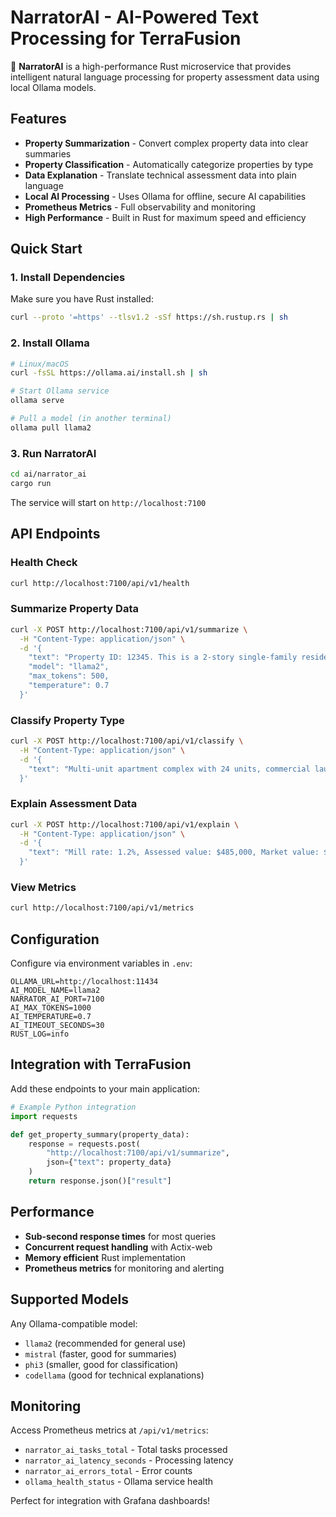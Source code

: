 # NarratorAI - AI-Powered Text Processing for TerraFusion

🤖 **NarratorAI** is a high-performance Rust microservice that provides intelligent natural language processing for property assessment data using local Ollama models.

## Features

- **Property Summarization** - Convert complex property data into clear summaries
- **Property Classification** - Automatically categorize properties by type
- **Data Explanation** - Translate technical assessment data into plain language
- **Local AI Processing** - Uses Ollama for offline, secure AI capabilities
- **Prometheus Metrics** - Full observability and monitoring
- **High Performance** - Built in Rust for maximum speed and efficiency

## Quick Start

### 1. Install Dependencies

Make sure you have Rust installed:
```bash
curl --proto '=https' --tlsv1.2 -sSf https://sh.rustup.rs | sh
```

### 2. Install Ollama

```bash
# Linux/macOS
curl -fsSL https://ollama.ai/install.sh | sh

# Start Ollama service
ollama serve

# Pull a model (in another terminal)
ollama pull llama2
```

### 3. Run NarratorAI

```bash
cd ai/narrator_ai
cargo run
```

The service will start on `http://localhost:7100`

## API Endpoints

### Health Check
```bash
curl http://localhost:7100/api/v1/health
```

### Summarize Property Data
```bash
curl -X POST http://localhost:7100/api/v1/summarize \
  -H "Content-Type: application/json" \
  -d '{
    "text": "Property ID: 12345. This is a 2-story single-family residential home built in 1995. Located in tax district 503. Total square footage: 2,400. Lot size: 0.25 acres. Assessed value: $485,000. Last sale: $420,000 in 2019.",
    "model": "llama2",
    "max_tokens": 500,
    "temperature": 0.7
  }'
```

### Classify Property Type
```bash
curl -X POST http://localhost:7100/api/v1/classify \
  -H "Content-Type: application/json" \
  -d '{
    "text": "Multi-unit apartment complex with 24 units, commercial laundry facility, and retail space on ground floor"
  }'
```

### Explain Assessment Data
```bash
curl -X POST http://localhost:7100/api/v1/explain \
  -H "Content-Type: application/json" \
  -d '{
    "text": "Mill rate: 1.2%, Assessed value: $485,000, Market value: $520,000, Exemptions: Homestead $50,000"
  }'
```

### View Metrics
```bash
curl http://localhost:7100/api/v1/metrics
```

## Configuration

Configure via environment variables in `.env`:

```env
OLLAMA_URL=http://localhost:11434
AI_MODEL_NAME=llama2
NARRATOR_AI_PORT=7100
AI_MAX_TOKENS=1000
AI_TEMPERATURE=0.7
AI_TIMEOUT_SECONDS=30
RUST_LOG=info
```

## Integration with TerraFusion

Add these endpoints to your main application:

```python
# Example Python integration
import requests

def get_property_summary(property_data):
    response = requests.post(
        "http://localhost:7100/api/v1/summarize",
        json={"text": property_data}
    )
    return response.json()["result"]
```

## Performance

- **Sub-second response times** for most queries
- **Concurrent request handling** with Actix-web
- **Memory efficient** Rust implementation
- **Prometheus metrics** for monitoring and alerting

## Supported Models

Any Ollama-compatible model:
- `llama2` (recommended for general use)
- `mistral` (faster, good for summaries)
- `phi3` (smaller, good for classification)
- `codellama` (good for technical explanations)

## Monitoring

Access Prometheus metrics at `/api/v1/metrics`:
- `narrator_ai_tasks_total` - Total tasks processed
- `narrator_ai_latency_seconds` - Processing latency
- `narrator_ai_errors_total` - Error counts
- `ollama_health_status` - Ollama service health

Perfect for integration with Grafana dashboards!